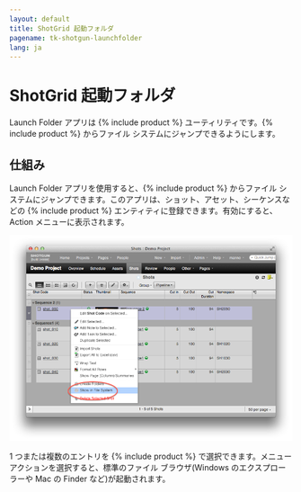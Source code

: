 ```yaml
---
layout: default
title: ShotGrid 起動フォルダ
pagename: tk-shotgun-launchfolder
lang: ja
---
```


# ShotGrid 起動フォルダ

Launch Folder アプリは {% include product %} ユーティリティです。{% include product %} からファイル システムにジャンプできるようにします。

## 仕組み
Launch Folder アプリを使用すると、{% include product %} からファイル システムにジャンプできます。このアプリは、ショット、アセット、シーケンスなどの {% include product %} エンティティに登録できます。有効にすると、Action メニューに表示されます。

![ファイル システムで起動ファイルを表示](../images/apps/shotgun-launchfoldershow_in_fs.png)

1 つまたは複数のエントリを {% include product %} で選択できます。メニュー アクションを選択すると、標準のファイル ブラウザ(Windows のエクスプローラーや Mac の Finder など)が起動されます。


